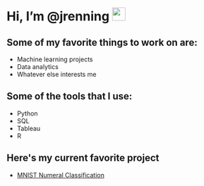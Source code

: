 
# Hi, I’m @jrenning <img src="https://raw.githubusercontent.com/MartinHeinz/MartinHeinz/master/wave.gif" width="30px">


## Some of my favorite things to work on are:
  - Machine learning projects 
  - Data analytics
  - Whatever else interests me

## Some of the tools that I use:
  - Python 
  - SQL
  - Tableau
  - R

## Here's my current favorite project 
- [MNIST Numeral Classification](https://github.com/jrenning/MNISTdataset_classification)






